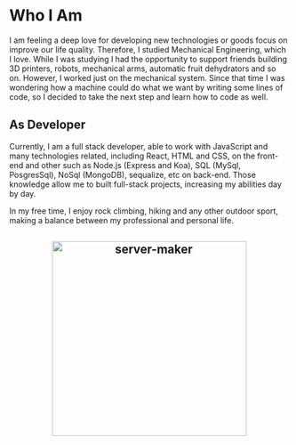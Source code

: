 ﻿# Who I Am


I am feeling a deep love for developing new technologies or goods focus on improve our life quality. Therefore,  I studied Mechanical Engineering, which I love. While I was studying I had the opportunity to support friends building 3D printers,   robots, mechanical arms, automatic fruit dehydrators and so on. However, I worked just on the mechanical system. Since that time I was wondering how a machine could do what we want by writing some lines of code, so I decided to take the next step and learn how to code as well.

## As Developer 
Currently, I am a full stack developer,  able to work with JavaScript and many technologies related, including React, HTML and CSS, on the front-end and other such as Node.js (Express and Koa), SQL (MySql, PosgresSql), NoSql (MongoDB), sequalize, etc on back-end. Those knowledge allow me to built full-stack projects, increasing my abilities day by day.

In my free time, I enjoy rock climbing, hiking and any other outdoor sport, making a balance between my professional and personal life.

<h2 align="center">
  <img src="www.linkedin.com/in/jose-luis-lamas-b8620a187" width="350" title="server-maker">
</h2>

 
